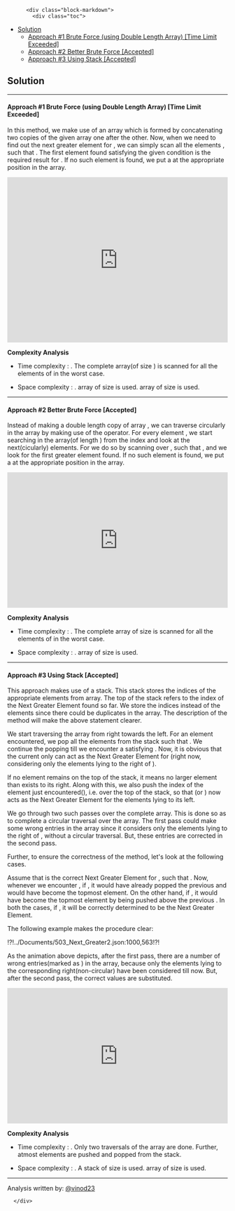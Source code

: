 <div class="article-body">
        
          <div class="block-markdown">
            <div class="toc">
<ul>
<li><a href="#solution">Solution</a><ul>
<li><a href="#approach-1-brute-force-using-double-length-array-time-limit-exceeded">Approach #1 Brute Force (using Double Length Array) [Time Limit Exceeded]</a></li>
<li><a href="#approach-2-better-brute-force-accepted">Approach #2 Better Brute Force [Accepted]</a></li>
<li><a href="#approach-3-using-stack-accepted">Approach #3 Using Stack [Accepted]</a></li>
</ul>
</li>
</ul>
</div>
<h2 id="solution">Solution</h2>
<hr>
<h4 id="approach-1-brute-force-using-double-length-array-time-limit-exceeded">Approach #1 Brute Force (using Double Length Array) [Time Limit Exceeded]</h4>
<p>In this method, we make use of an array <script type="math/tex; mode=display">doublenums</script> which is formed by concatenating two copies of the given <script type="math/tex; mode=display">nums</script> array one after the other. Now, when we need to find out the next greater element for <script type="math/tex; mode=display">nums[i]</script>, we can simply scan all the elements <script type="math/tex; mode=display">doublenums[j]</script>, such that <script type="math/tex; mode=display">i < j < length(doublenums)</script>. The first element found satisfying the given condition is the required result for <script type="math/tex; mode=display">nums[i]</script>. If no such element is found, we put a <script type="math/tex; mode=display">\text{-1}</script> at the appropriate position in the <script type="math/tex; mode=display">res</script> array.</p>
<iframe src="https://leetcode.com/playground/tRcR8Lx3/shared" frameborder="0" name="tRcR8Lx3" width="100%" height="377"></iframe>

<p><strong>Complexity Analysis</strong></p>
<ul>
<li>
<p>Time complexity : <script type="math/tex; mode=display">O(n^2)</script>. The complete <script type="math/tex; mode=display">doublenums</script> array(of size <script type="math/tex; mode=display">\text{2n}</script>) is scanned for all the elements of <script type="math/tex; mode=display">nums</script> in the worst case.</p>
</li>
<li>
<p>Space complexity : <script type="math/tex; mode=display">O(n)</script>. <script type="math/tex; mode=display">doublenums</script> array of size <script type="math/tex; mode=display">\text{2n}</script> is used. <script type="math/tex; mode=display">res</script> array of size <script type="math/tex; mode=display">\text{n}</script> is used.</p>
</li>
</ul>
<hr>
<h4 id="approach-2-better-brute-force-accepted">Approach #2 Better Brute Force [Accepted]</h4>
<p>Instead of making a double length copy of <script type="math/tex; mode=display">nums</script> array , we can traverse circularly in the <script type="math/tex; mode=display">nums</script> array by making use of the <script type="math/tex; mode=display">\text{%(modulus)}</script> operator. For every element <script type="math/tex; mode=display">nums[i]</script>, we start searching in the <script type="math/tex; mode=display">nums</script> array(of length <script type="math/tex; mode=display">n</script>) from the index <script type="math/tex; mode=display">(i+1)%n</script> and look at the next(cicularly) <script type="math/tex; mode=display">n-1</script> elements. For <script type="math/tex; mode=display">nums[i]</script> we do so by scanning over <script type="math/tex; mode=display">nums[j]</script>, such that
<script type="math/tex; mode=display">(i+1)%n &leq; j &leq; (i+(n-1))%n</script>, and we look for the first greater element found. If no such element is found, we put a <script type="math/tex; mode=display">\text{-1}</script> at the appropriate position in the <script type="math/tex; mode=display">res</script> array.</p>
<iframe src="https://leetcode.com/playground/LCG759JD/shared" frameborder="0" name="LCG759JD" width="100%" height="309"></iframe>

<p><strong>Complexity Analysis</strong></p>
<ul>
<li>
<p>Time complexity : <script type="math/tex; mode=display">O(n^2)</script>. The complete <script type="math/tex; mode=display">nums</script> array of size <script type="math/tex; mode=display">n</script> is scanned for all the elements of <script type="math/tex; mode=display">nums</script> in the worst case.</p>
</li>
<li>
<p>Space complexity : <script type="math/tex; mode=display">O(n)</script>. <script type="math/tex; mode=display">res</script> array of size <script type="math/tex; mode=display">n</script> is used.</p>
</li>
</ul>
<hr>
<h4 id="approach-3-using-stack-accepted">Approach #3 Using Stack [Accepted]</h4>
<p>This approach makes use of a stack. This stack stores the indices of the appropriate elements from <script type="math/tex; mode=display">nums</script> array.  The top of the stack refers to the index of the Next Greater Element found so far. We store the indices instead of the elements since there could be duplicates in the <script type="math/tex; mode=display">nums</script> array. The description of the method will make the above statement clearer.</p>
<p>We start traversing the <script type="math/tex; mode=display">nums</script> array from right towards the left. For an element <script type="math/tex; mode=display">nums[i]</script> encountered, we pop all the elements
<script type="math/tex; mode=display">stack[top]</script> from the stack such that <script type="math/tex; mode=display">nums\big[stack[top]\big] &le; nums[i]</script>. We continue the popping till we encounter a <script type="math/tex; mode=display">stack[top]</script> satisfying <script type="math/tex; mode=display">nums\big[stack[top]\big] > nums[i]</script>. Now, it is obvious that the current <script type="math/tex; mode=display">stack[top]</script> only can act as the
Next Greater Element for <script type="math/tex; mode=display">nums[i]</script>(right now, considering only the elements lying to the right of <script type="math/tex; mode=display">nums[i]</script>).</p>
<p>If no element remains on the top of the stack, it means no larger element than <script type="math/tex; mode=display">nums[i]</script> exists to its right. Along with this, we also push the index of the element just encountered(<script type="math/tex; mode=display">nums[i]</script>), i.e. <script type="math/tex; mode=display">i</script> over the top of the stack, so that <script type="math/tex; mode=display">nums[i]</script>(or <script type="math/tex; mode=display">stack[top</script>) now acts as the Next Greater Element for the elements lying to its left.</p>
<p>We go through two such passes over the complete <script type="math/tex; mode=display">nums</script> array. This is done so as to complete a circular traversal over the <script type="math/tex; mode=display">nums</script> array. The first pass could make some wrong entries in the <script type="math/tex; mode=display">res</script> array since it considers only the elements lying to the right of <script type="math/tex; mode=display">nums[i]</script>, without a circular traversal. But, these entries are corrected in the second pass.  </p>
<p>Further, to ensure the correctness of the method, let's look at the following cases.</p>
<p>Assume that <script type="math/tex; mode=display">nums[j]</script> is the correct Next Greater Element for <script type="math/tex; mode=display">nums[i]</script>, such that <script type="math/tex; mode=display">i < j &le; stack[top]</script>. Now, whenever we encounter <script type="math/tex; mode=display">nums[j]</script>, if <script type="math/tex; mode=display">nums[j] > nums\big[stack[top]\big]</script>, it would have already popped the previous <script type="math/tex; mode=display">stack[top]</script> and <script type="math/tex; mode=display">j</script> would have become the topmost element. On the other hand, if  <script type="math/tex; mode=display">nums[j] < nums\big[stack[top]\big]</script>, it would have become the topmost element by being pushed above the previous <script type="math/tex; mode=display">stack[top]</script>. In both the cases, if <script type="math/tex; mode=display">nums[j] > nums[i]</script>, it will be correctly determined to be the Next Greater Element.</p>
<p>The following example makes the procedure clear:</p>
<!--![Next_Greater_Element_II](../Figures/503_Next_Greater_Element_II.gif)-->

<p>!?!../Documents/503_Next_Greater2.json:1000,563!?!</p>
<p>As the animation above depicts, after the first pass, there are a number of wrong entries(marked as <script type="math/tex; mode=display">\text{-1}</script>) in the <script type="math/tex; mode=display">res</script> array, because only the elements lying to the corresponding right(non-circular) have been considered till now. But, after the second pass, the correct values are substituted.</p>
<iframe src="https://leetcode.com/playground/in37fqRd/shared" frameborder="0" name="in37fqRd" width="100%" height="309"></iframe>

<p><strong>Complexity Analysis</strong></p>
<ul>
<li>
<p>Time complexity : <script type="math/tex; mode=display">O(n)</script>. Only two traversals of the <script type="math/tex; mode=display">nums</script> array are done. Further, atmost <script type="math/tex; mode=display">\text{2n}</script> elements are pushed and popped from the stack.</p>
</li>
<li>
<p>Space complexity : <script type="math/tex; mode=display">O(n)</script>. A stack of size <script type="math/tex; mode=display">n</script> is used. <script type="math/tex; mode=display">res</script> array of size <script type="math/tex; mode=display">n</script> is used.</p>
</li>
</ul>
<hr>
<p>Analysis written by: <a href="https://leetcode.com/vinod23">@vinod23</a></p>
          </div>
        
      </div>